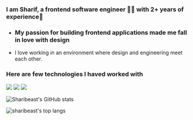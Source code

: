 <!-- **Hey, I'm Sharif!** -->
### I am Sharif, a frontend software engineer 👨‍💻 with 2+ years of experience🚀
- ### <div >My passion for building frontend applications made me fall in love with design</div> 
- I love working in an environment where design and engineering meet each other.

### Here are few technologies I haved worked with
 <div>
<img src="https://img.shields.io/badge/Javascript-276DC3.svg?logo=javascript&style=flat">
  <img src="https://img.shields.io/badge/-CSS3-1572B6.svg?logo=css3&style=flat">
    <img src="https://img.shields.io/badge/-HTML5-333.svg?logo=html5&style=flat">
 </div>


![Sharibeast's GitHub stats](https://github-readme-stats.vercel.app/api?username=sharibeast&theme=dark&show_icons=true)

![sharibeast's top langs](https://github-readme-stats.vercel.app/api/top-langs/?username=sharibeast&card_width=445&hide=html,handlebars,css,pug,sass&langs_count=8&layout=compact&title_color=5A67D8&icon_color=5A67D8&text_color=374151&bg_color=ffffff)
